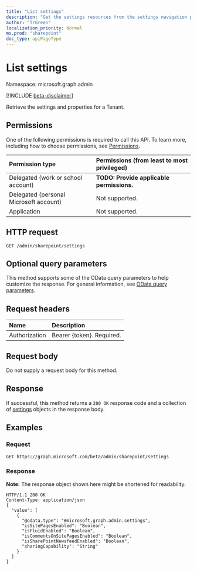 ```yaml
---
title: "List settings"
description: "Get the settings resources from the settings navigation property."
author: "TrGreen"
localization_priority: Normal
ms.prod: "sharepoint"
doc_type: apiPageType
---
```


# List settings
Namespace: microsoft.graph.admin

[!INCLUDE [beta-disclaimer](../../includes/beta-disclaimer.md)]

<!--
Get the settings resources from the settings navigation property.
-->
Retrieve the settings and properties for a Tenant. 

## Permissions
One of the following permissions is required to call this API. To learn more, including how to choose permissions, see [Permissions](/graph/permissions-reference).

|Permission type|Permissions (from least to most privileged)|
|:---|:---|
|Delegated (work or school account)|**TODO: Provide applicable permissions.**|
|Delegated (personal Microsoft account)|Not supported.|
|Application|Not supported.|

## HTTP request

<!-- {
  "blockType": "ignored"
}
-->
``` http
GET /admin/sharepoint/settings
```

## Optional query parameters
This method supports some of the OData query parameters to help customize the response. For general information, see [OData query parameters](/graph/query-parameters).

## Request headers
|Name|Description|
|:---|:---|
|Authorization|Bearer {token}. Required.|

## Request body
Do not supply a request body for this method.

## Response

If successful, this method returns a `200 OK` response code and a collection of [settings](../resources/settings.md) objects in the response body.

## Examples

### Request
<!-- {
  "blockType": "request",
  "name": "list_settings"
}
-->
``` http
GET https://graph.microsoft.com/beta/admin/sharepoint/settings
```


### Response
**Note:** The response object shown here might be shortened for readability.
<!-- {
  "blockType": "response",
  "truncated": true,
  "@odata.type": "Collection(microsoft.graph.admin.settings)"
}
-->
``` http
HTTP/1.1 200 OK
Content-Type: application/json
{
  "value": [
    {
      "@odata.type": "#microsoft.graph.admin.settings",
      "isSitePagesEnabled": "Boolean",
      "isFluidEnabled": "Boolean",
      "isCommentsOnSitePagesEnabled": "Boolean",
      "isSharePointNewsfeedEnabled": "Boolean",
      "sharingCapability": "String"
    }
  ]
}
```
